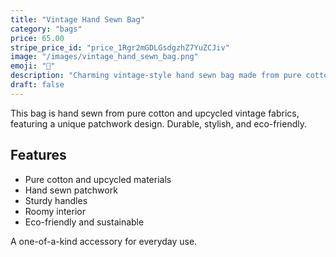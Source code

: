 ```yaml
---
title: "Vintage Hand Sewn Bag"
category: "bags"
price: 65.00
stripe_price_id: "price_1Rgr2mGDLGsdgzhZ7YuZCJiv"
image: "/images/vintage_hand_sewn_bag.png"
emoji: "👜"
description: "Charming vintage-style hand sewn bag made from pure cotton and upcycled materials. Unique patchwork design."
draft: false
---
```


This bag is hand sewn from pure cotton and upcycled vintage fabrics, featuring a unique patchwork design. Durable, stylish, and eco-friendly.

## Features
- Pure cotton and upcycled materials
- Hand sewn patchwork
- Sturdy handles
- Roomy interior
- Eco-friendly and sustainable

A one-of-a-kind accessory for everyday use. 
